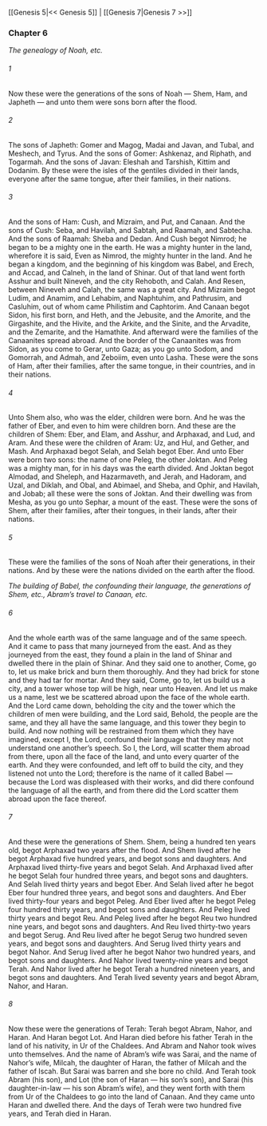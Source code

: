 [[Genesis 5|<< Genesis 5]]  |  [[Genesis 7|Genesis 7 >>]]

### Chapter 6

*The genealogy of Noah, etc.*

###### 1
Now these were the generations of the sons of Noah — Shem, Ham, and Japheth — and unto them were sons born after the flood.

###### 2
The sons of Japheth: Gomer and Magog, Madai and Javan, and Tubal, and Meshech, and Tyrus. And the sons of Gomer: Ashkenaz, and Riphath, and Togarmah. And the sons of Javan: Eleshah and Tarshish, Kittim and Dodanim. By these were the isles of the gentiles divided in their lands, everyone after the same tongue, after their families, in their nations.

###### 3
And the sons of Ham: Cush, and Mizraim, and Put, and Canaan. And the sons of Cush: Seba, and Havilah, and Sabtah, and Raamah, and Sabtecha. And the sons of Raamah: Sheba and Dedan. And Cush begot Nimrod; he began to be a mighty one in the earth. He was a mighty hunter in the land, wherefore it is said, Even as Nimrod, the mighty hunter in the land. And he began a kingdom, and the beginning of his kingdom was Babel, and Erech, and Accad, and Calneh, in the land of Shinar. Out of that land went forth Asshur and built Nineveh, and the city Rehoboth, and Calah. And Resen, between Nineveh and Calah, the same was a great city. And Mizraim begot Ludim, and Anamim, and Lehabim, and Naphtuhim, and Pathrusim, and Casluhim, out of whom came Philistim and Caphtorim. And Canaan begot Sidon, his first born, and Heth, and the Jebusite, and the Amorite, and the Girgashite, and the Hivite, and the Arkite, and the Sinite, and the Arvadite, and the Zemarite, and the Hamathite. And afterward were the families of the Canaanites spread abroad. And the border of the Canaanites was from Sidon, as you come to Gerar, unto Gaza; as you go unto Sodom, and Gomorrah, and Admah, and Zeboiim, even unto Lasha. These were the sons of Ham, after their families, after the same tongue, in their countries, and in their nations.

###### 4
Unto Shem also, who was the elder, children were born. And he was the father of Eber, and even to him were children born. And these are the children of Shem: Eber, and Elam, and Asshur, and Arphaxad, and Lud, and Aram. And these were the children of Aram: Uz, and Hul, and Gether, and Mash. And Arphaxad begot Selah, and Selah begot Eber. And unto Eber were born two sons: the name of one Peleg, the other Joktan. And Peleg was a mighty man, for in his days was the earth divided. And Joktan begot Almodad, and Sheleph, and Hazarmaveth, and Jerah, and Hadoram, and Uzal, and Diklah, and Obal, and Abimael, and Sheba, and Ophir, and Havilah, and Jobab; all these were the sons of Joktan. And their dwelling was from Mesha, as you go unto Sephar, a mount of the east. These were the sons of Shem, after their families, after their tongues, in their lands, after their nations.

###### 5
These were the families of the sons of Noah after their generations, in their nations. And by these were the nations divided on the earth after the flood.


*The building of Babel, the confounding their language, the generations of Shem, etc., Abram’s travel to Canaan, etc.*

###### 6
And the whole earth was of the same language and of the same speech. And it came to pass that many journeyed from the east. And as they journeyed from the east, they found a plain in the land of Shinar and dwelled there in the plain of Shinar. And they said one to another, Come, go to, let us make brick and burn them thoroughly. And they had brick for stone and they had tar for mortar. And they said, Come, go to, let us build us a city, and a tower whose top will be high, near unto Heaven. And let us make us a name, lest we be scattered abroad upon the face of the whole earth. And the Lord came down, beholding the city and the tower which the children of men were building, and the Lord said, Behold, the people are the same, and they all have the same language, and this tower they begin to build. And now nothing will be restrained from them which they have imagined, except I, the Lord, confound their language that they may not understand one another’s speech. So I, the Lord, will scatter them abroad from there, upon all the face of the land, and unto every quarter of the earth. And they were confounded, and left off to build the city, and they listened not unto the Lord; therefore is the name of it called Babel — because the Lord was displeased with their works, and did there confound the language of all the earth, and from there did the Lord scatter them abroad upon the face thereof.

###### 7
And these were the generations of Shem. Shem, being a hundred ten years old, begot Arphaxad two years after the flood. And Shem lived after he begot Arphaxad five hundred years, and begot sons and daughters. And Arphaxad lived thirty-five years and begot Selah. And Arphaxad lived after he begot Selah four hundred three years, and begot sons and daughters. And Selah lived thirty years and begot Eber. And Selah lived after he begot Eber four hundred three years, and begot sons and daughters. And Eber lived thirty-four years and begot Peleg. And Eber lived after he begot Peleg four hundred thirty years, and begot sons and daughters. And Peleg lived thirty years and begot Reu. And Peleg lived after he begot Reu two hundred nine years, and begot sons and daughters. And Reu lived thirty-two years and begot Serug. And Reu lived after he begot Serug two hundred seven years, and begot sons and daughters. And Serug lived thirty years and begot Nahor. And Serug lived after he begot Nahor two hundred years, and begot sons and daughters. And Nahor lived twenty-nine years and begot Terah. And Nahor lived after he begot Terah a hundred nineteen years, and begot sons and daughters. And Terah lived seventy years and begot Abram, Nahor, and Haran.

###### 8
Now these were the generations of Terah: Terah begot Abram, Nahor, and Haran. And Haran begot Lot. And Haran died before his father Terah in the land of his nativity, in Ur of the Chaldees. And Abram and Nahor took wives unto themselves. And the name of Abram’s wife was Sarai, and the name of Nahor’s wife, Milcah, the daughter of Haran, the father of Milcah and the father of Iscah. But Sarai was barren and she bore no child. And Terah took Abram (his son), and Lot (the son of Haran — his son’s son), and Sarai (his daughter-in-law — his son Abram’s wife), and they went forth with them from Ur of the Chaldees to go into the land of Canaan. And they came unto Haran and dwelled there. And the days of Terah were two hundred five years, and Terah died in Haran.